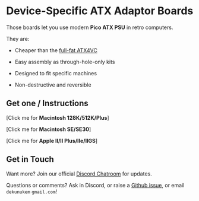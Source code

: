 # Device-Specific ATX Adaptor Boards

Those boards let you use modern **Pico ATX PSU** in retro computers.

They are:

* Cheaper than the [full-fat ATX4VC](../)

* Easy assembly as through-hole-only kits

* Designed to fit specific machines

* Non-destructive and reversible

## Get one / Instructions

[Click me for **Macintosh 128K/512K/Plus**]

[Click me for **Macintosh SE/SE30**]

[Click me for **Apple II/II Plus/IIe/IIGS**]

## Get in Touch

Want more? Join our official [Discord Chatroom](https://discord.gg/T9uuFudg7j) for updates.

Questions or comments? Ask in Discord, or raise a [Github issue](https://github.com/dekuNukem/ATX4VC/issues), or email `dekunukem` `gmail.com`!



